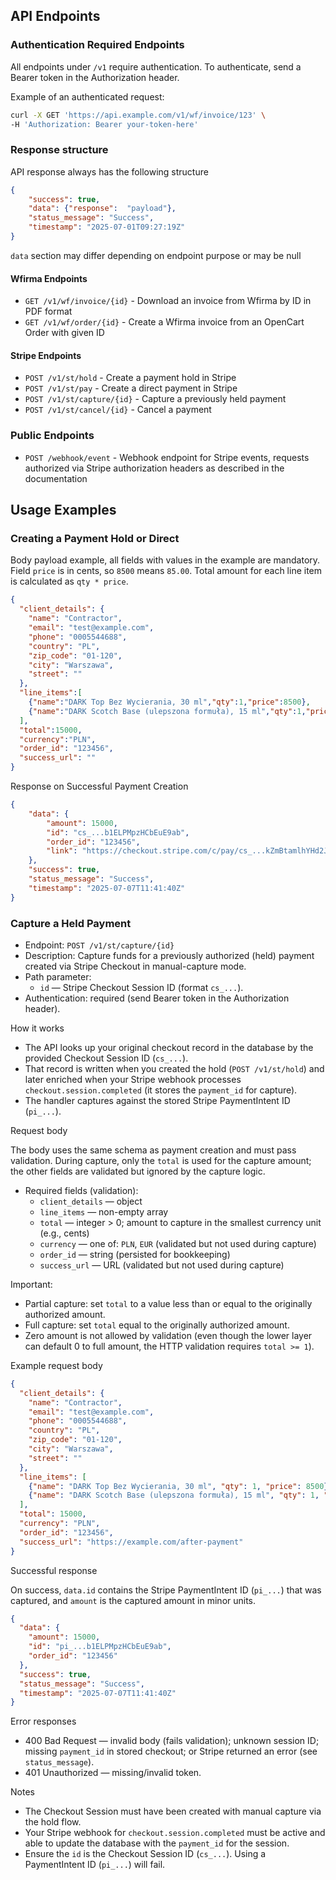 ## API Endpoints

### Authentication Required Endpoints

All endpoints under `/v1` require authentication. To authenticate, send a Bearer token in the Authorization header.

Example of an authenticated request:

```bash
curl -X GET 'https://api.example.com/v1/wf/invoice/123' \
-H 'Authorization: Bearer your-token-here'
```
### Response structure

API response always has the following structure

```json
{
    "success": true,
    "data": {"response":  "payload"},
    "status_message": "Success",
    "timestamp": "2025-07-01T09:27:19Z"
}
```
`data` section may differ depending on endpoint purpose or may be null

#### Wfirma Endpoints

- `GET /v1/wf/invoice/{id}` - Download an invoice from Wfirma by ID in PDF format
- `GET /v1/wf/order/{id}` - Create a Wfirma invoice from an OpenCart Order with given ID

#### Stripe Endpoints

- `POST /v1/st/hold` - Create a payment hold in Stripe
- `POST /v1/st/pay` - Create a direct payment in Stripe
- `POST /v1/st/capture/{id}` - Capture a previously held payment
- `POST /v1/st/cancel/{id}` - Cancel a payment

### Public Endpoints

- `POST /webhook/event` - Webhook endpoint for Stripe events, requests authorized via Stripe authorization headers as described in the documentation

## Usage Examples

### Creating a Payment Hold or Direct
Body payload example, all fields with values in the example are mandatory.
Field `price` is in cents, so `8500` means `85.00`. Total amount for each line item is calculated as `qty * price`.

```json
{
  "client_details": {
    "name": "Contractor",
    "email": "test@example.com",
    "phone": "0005544688",
    "country": "PL",
    "zip_code": "01-120",
    "city": "Warszawa",
    "street": ""
  },
  "line_items":[
    {"name":"DARK Top Bez Wycierania, 30 ml","qty":1,"price":8500},
    {"name":"DARK Scotch Base (ulepszona formuła), 15 ml","qty":1,"price":6500}
  ],
  "total":15000,
  "currency":"PLN",
  "order_id": "123456",
  "success_url": ""
}
```

Response on Successful Payment Creation

```json
{
    "data": {
        "amount": 15000,
        "id": "cs_...b1ELPMpzHCbEuE9ab",
        "order_id": "123456",
        "link": "https://checkout.stripe.com/c/pay/cs_...kZmBtamlhYHd2Jz9xd3BgeCUl"
    },
    "success": true,
    "status_message": "Success",
    "timestamp": "2025-07-07T11:41:40Z"
}
```

### Capture a Held Payment

- Endpoint: `POST /v1/st/capture/{id}`
- Description: Capture funds for a previously authorized (held) payment created via Stripe Checkout in manual-capture mode.
- Path parameter:
  - `id` — Stripe Checkout Session ID (format `cs_...`).
- Authentication: required (send Bearer token in the Authorization header).

How it works

- The API looks up your original checkout record in the database by the provided Checkout Session ID (`cs_...`).
- That record is written when you created the hold (`POST /v1/st/hold`) and later enriched when your Stripe webhook processes `checkout.session.completed` (it stores the `payment_id` for capture).
- The handler captures against the stored Stripe PaymentIntent ID (`pi_...`).

Request body

The body uses the same schema as payment creation and must pass validation. During capture, only the `total` is used for the capture amount; the other fields are validated but ignored by the capture logic.

- Required fields (validation):
  - `client_details` — object
  - `line_items` — non-empty array
  - `total` — integer > 0; amount to capture in the smallest currency unit (e.g., cents)
  - `currency` — one of: `PLN`, `EUR` (validated but not used during capture)
  - `order_id` — string (persisted for bookkeeping)
  - `success_url` — URL (validated but not used during capture)

Important:
- Partial capture: set `total` to a value less than or equal to the originally authorized amount.
- Full capture: set `total` equal to the originally authorized amount.
- Zero amount is not allowed by validation (even though the lower layer can default 0 to full amount, the HTTP validation requires `total >= 1`).

Example request body

```json
{
  "client_details": {
    "name": "Contractor",
    "email": "test@example.com",
    "phone": "0005544688",
    "country": "PL",
    "zip_code": "01-120",
    "city": "Warszawa",
    "street": ""
  },
  "line_items": [
    {"name": "DARK Top Bez Wycierania, 30 ml", "qty": 1, "price": 8500},
    {"name": "DARK Scotch Base (ulepszona formuła), 15 ml", "qty": 1, "price": 6500}
  ],
  "total": 15000,
  "currency": "PLN",
  "order_id": "123456",
  "success_url": "https://example.com/after-payment"
}
```

Successful response

On success, `data.id` contains the Stripe PaymentIntent ID (`pi_...`) that was captured, and `amount` is the captured amount in minor units.

```json
{
  "data": {
    "amount": 15000,
    "id": "pi_...b1ELPMpzHCbEuE9ab",
    "order_id": "123456"
  },
  "success": true,
  "status_message": "Success",
  "timestamp": "2025-07-07T11:41:40Z"
}
```

Error responses
- 400 Bad Request — invalid body (fails validation); unknown session ID; missing `payment_id` in stored checkout; or Stripe returned an error (see `status_message`).
- 401 Unauthorized — missing/invalid token.

Notes
- The Checkout Session must have been created with manual capture via the hold flow.
- Your Stripe webhook for `checkout.session.completed` must be active and able to update the database with the `payment_id` for the session.
- Ensure the `id` is the Checkout Session ID (`cs_...`). Using a PaymentIntent ID (`pi_...`) will fail.